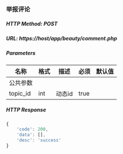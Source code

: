 ### 举报评论

<!-- * 被举报后在获取动态详情时不再在评论列表中返回 -->

##### HTTP Method: POST
##### URL: https://host/app/beauty/comment.php

#####  Parameters
名称|格式|描述|必须|默认值
---|---|---|---|---
公共参数||||
topic_id    | int       | 动态id    | true |

##### HTTP Response
```javascript
{
	'code': 200,
	'data': [],
	'desc': 'success'
}
```
